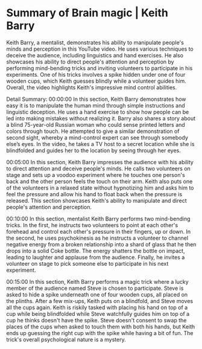 # Summary of Brain magic | Keith Barry

Keith Barry, a mentalist, demonstrates his ability to manipulate people's minds and perception in this YouTube video. He uses various techniques to deceive the audience, including linguistics and hand exercises. He also showcases his ability to direct people's attention and perception by performing mind-bending tricks and inviting volunteers to participate in his experiments. One of his tricks involves a spike hidden under one of four wooden cups, which Keith guesses blindly while a volunteer guides him. Overall, the video highlights Keith's impressive mind control abilities.

Detail Summary: 
00:00:00
In this section, Keith Barry demonstrates how easy it is to manipulate the human mind through simple instructions and linguistic deception. He uses a hand exercise to show how people can be led into making mistakes without realizing it. Barry also shares a story about a blind 75-year-old Russian woman who could sense printed letters and colors through touch. He attempted to give a similar demonstration of second sight, whereby a mind-control expert can see through somebody else’s eyes. In the video, he takes a TV host to a secret location while she is blindfolded and guides her to the location by seeing through her eyes.

00:05:00
In this section, Keith Barry impresses the audience with his ability to direct attention and deceive people's minds. He calls two volunteers on stage and sets up a voodoo experiment where he touches one person's back and the other person feels the touch on their arm. Keith also puts one of the volunteers in a relaxed state without hypnotizing him and asks him to feel the pressure and allow his hand to float back when the pressure is released. This section showcases Keith's ability to manipulate and direct people's attention and perception.

00:10:00
In this section, mentalist Keith Barry performs two mind-bending tricks. In the first, he instructs two volunteers to point at each other's forehead and control each other's pressure in their fingers, up or down. In the second, he uses psychokinesis as he instructs a volunteer to channel negative energy from a broken relationship into a shard of glass that he then drops into a solid Coke bottle. The energy shatters the bottle on impact, leading to laughter and applause from the audience. Finally, he invites a volunteer on stage to pick someone else to participate in his next experiment.

00:15:00
In this section, Keith Barry performs a magic trick where a lucky member of the audience named Steve is chosen to participate. Steve is asked to hide a spike underneath one of four wooden cups, all placed on the plinths. After a few mix-ups, Keith puts on a blindfold, and Steve moves all the cups again. Keith is riskily tasked with placing his hand on top of a cup while being blindfolded while Steve watchfully guides him on top of a cup he thinks doesn't have the spike. Steve doesn't consent to swap the places of the cups when asked to touch them with both his hands, but Keith ends up guessing the right cup with the spike while having a bit of fun. The trick's overall psychological nature is a mystery.

